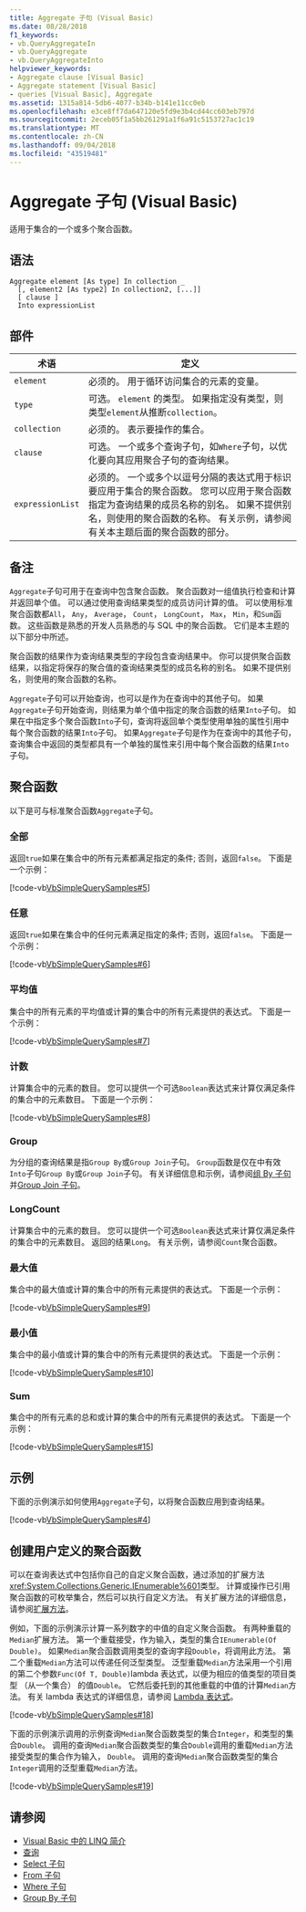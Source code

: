 ```yaml
---
title: Aggregate 子句 (Visual Basic)
ms.date: 08/28/2018
f1_keywords:
- vb.QueryAggregateIn
- vb.QueryAggregate
- vb.QueryAggregateInto
helpviewer_keywords:
- Aggregate clause [Visual Basic]
- Aggregate statement [Visual Basic]
- queries [Visual Basic], Aggregate
ms.assetid: 1315a814-5db6-4077-b34b-b141e11cc0eb
ms.openlocfilehash: e3ce8ff7da647120e5fd9e3b4cd44cc603eb797d
ms.sourcegitcommit: 2eceb05f1a5bb261291a1f6a91c5153727ac1c19
ms.translationtype: MT
ms.contentlocale: zh-CN
ms.lasthandoff: 09/04/2018
ms.locfileid: "43519481"
---
```

# <a name="aggregate-clause-visual-basic"></a>Aggregate 子句 (Visual Basic)
适用于集合的一个或多个聚合函数。  
  
## <a name="syntax"></a>语法  
  
```  
Aggregate element [As type] In collection _  
  [, element2 [As type2] In collection2, [...]]  
  [ clause ]  
  Into expressionList  
```  
  
## <a name="parts"></a>部件  
  
|术语|定义|  
|---|---|  
|`element`|必须的。 用于循环访问集合的元素的变量。|  
|`type`|可选。 `element` 的类型。 如果指定没有类型，则类型`element`从推断`collection`。|  
|`collection`|必须的。 表示要操作的集合。|  
|`clause`|可选。 一个或多个查询子句，如`Where`子句，以优化要向其应用聚合子句的查询结果。|  
|`expressionList`|必须的。 一个或多个以逗号分隔的表达式用于标识要应用于集合的聚合函数。 您可以应用于聚合函数指定为查询结果的成员名称的别名。 如果不提供别名，则使用的聚合函数的名称。 有关示例，请参阅有关本主题后面的聚合函数的部分。|  
  
## <a name="remarks"></a>备注  
 `Aggregate`子句可用于在查询中包含聚合函数。 聚合函数对一组值执行检查和计算并返回单个值。 可以通过使用查询结果类型的成员访问计算的值。 可以使用标准聚合函数都`All`， `Any`， `Average`， `Count`， `LongCount`， `Max`， `Min`，和`Sum`函数。 这些函数是熟悉的开发人员熟悉的与 SQL 中的聚合函数。 它们是本主题的以下部分中所述。  
  
 聚合函数的结果作为查询结果类型的字段包含查询结果中。 你可以提供聚合函数结果，以指定将保存的聚合值的查询结果类型的成员名称的别名。 如果不提供别名，则使用的聚合函数的名称。  
  
 `Aggregate`子句可以开始查询，也可以是作为在查询中的其他子句。 如果`Aggregate`子句开始查询，则结果为单个值中指定的聚合函数的结果`Into`子句。 如果在中指定多个聚合函数`Into`子句，查询将返回单个类型使用单独的属性引用中每个聚合函数的结果`Into`子句。 如果`Aggregate`子句是作为在查询中的其他子句，查询集合中返回的类型都具有一个单独的属性来引用中每个聚合函数的结果`Into`子句。  
  
## <a name="aggregate-functions"></a>聚合函数

以下是可与标准聚合函数`Aggregate`子句。  
  
### <a name="all"></a>全部

返回`true`如果在集合中的所有元素都满足指定的条件; 否则，返回`false`。 下面是一个示例：

[!code-vb[VbSimpleQuerySamples#5](../../../visual-basic/language-reference/queries/codesnippet/VisualBasic/aggregate-clause_1.vb)]

### <a name="any"></a>任意

返回`true`如果在集合中的任何元素满足指定的条件; 否则，返回`false`。 下面是一个示例：

[!code-vb[VbSimpleQuerySamples#6](../../../visual-basic/language-reference/queries/codesnippet/VisualBasic/aggregate-clause_2.vb)]

### <a name="average"></a>平均值

集合中的所有元素的平均值或计算的集合中的所有元素提供的表达式。 下面是一个示例：

[!code-vb[VbSimpleQuerySamples#7](../../../visual-basic/language-reference/queries/codesnippet/VisualBasic/aggregate-clause_3.vb)]

### <a name="count"></a>计数

计算集合中的元素的数目。 您可以提供一个可选`Boolean`表达式来计算仅满足条件的集合中的元素数目。 下面是一个示例：

[!code-vb[VbSimpleQuerySamples#8](../../../visual-basic/language-reference/queries/codesnippet/VisualBasic/aggregate-clause_4.vb)]

### <a name="group"></a>Group

为分组的查询结果是指`Group By`或`Group Join`子句。 `Group`函数是仅在中有效`Into`子句`Group By`或`Group Join`子句。 有关详细信息和示例，请参阅[组 By 子句](../../../visual-basic/language-reference/queries/group-by-clause.md)并[Group Join 子句](../../../visual-basic/language-reference/queries/group-join-clause.md)。

### <a name="longcount"></a>LongCount

计算集合中的元素的数目。 您可以提供一个可选`Boolean`表达式来计算仅满足条件的集合中的元素数目。 返回的结果`Long`。 有关示例，请参阅`Count`聚合函数。

### <a name="max"></a>最大值

集合中的最大值或计算的集合中的所有元素提供的表达式。 下面是一个示例：

[!code-vb[VbSimpleQuerySamples#9](../../../visual-basic/language-reference/queries/codesnippet/VisualBasic/aggregate-clause_5.vb)]

### <a name="min"></a>最小值

集合中的最小值或计算的集合中的所有元素提供的表达式。 下面是一个示例：

[!code-vb[VbSimpleQuerySamples#10](../../../visual-basic/language-reference/queries/codesnippet/VisualBasic/aggregate-clause_6.vb)]

### <a name="sum"></a>Sum

集合中的所有元素的总和或计算的集合中的所有元素提供的表达式。 下面是一个示例：

[!code-vb[VbSimpleQuerySamples#15](../../../visual-basic/language-reference/queries/codesnippet/VisualBasic/aggregate-clause_7.vb)]

## <a name="example"></a>示例  

下面的示例演示如何使用`Aggregate`子句，以将聚合函数应用到查询结果。  
  
 [!code-vb[VbSimpleQuerySamples#4](../../../visual-basic/language-reference/queries/codesnippet/VisualBasic/aggregate-clause_8.vb)]  
  
## <a name="creating-user-defined-aggregate-functions"></a>创建用户定义的聚合函数

 可以在查询表达式中包括你自己的自定义聚合函数，通过添加的扩展方法<xref:System.Collections.Generic.IEnumerable%601>类型。 计算或操作已引用聚合函数的可枚举集合，然后可以执行自定义方法。 有关扩展方法的详细信息，请参阅[扩展方法](../../../visual-basic/programming-guide/language-features/procedures/extension-methods.md)。  
  
 例如，下面的示例演示计算一系列数字的中值的自定义聚合函数。 有两种重载的`Median`扩展方法。 第一个重载接受，作为输入，类型的集合`IEnumerable(Of Double)`。 如果`Median`聚合函数调用类型的查询字段`Double`，将调用此方法。 第二个重载`Median`方法可以传递任何泛型类型。 泛型重载`Median`方法采用一个引用的第二个参数`Func(Of T, Double)`lambda 表达式，以便为相应的值类型的项目类型 （从一个集合） 的值`Double`。 它然后委托到的其他重载的中值的计算`Median`方法。 有关 lambda 表达式的详细信息，请参阅 [Lambda 表达式](../../../visual-basic/programming-guide/language-features/procedures/lambda-expressions.md)。  
  
 [!code-vb[VbSimpleQuerySamples#18](../../../visual-basic/language-reference/queries/codesnippet/VisualBasic/aggregate-clause_9.vb)]  
  
 下面的示例演示调用的示例查询`Median`聚合函数类型的集合`Integer`，和类型的集合`Double`。 调用的查询`Median`聚合函数类型的集合`Double`调用的重载`Median`方法接受类型的集合作为输入， `Double`。 调用的查询`Median`聚合函数类型的集合`Integer`调用的泛型重载`Median`方法。  
  
 [!code-vb[VbSimpleQuerySamples#19](../../../visual-basic/language-reference/queries/codesnippet/VisualBasic/aggregate-clause_10.vb)]  
  
## <a name="see-also"></a>请参阅

- [Visual Basic 中的 LINQ 简介](../../../visual-basic/programming-guide/language-features/linq/introduction-to-linq.md)  
- [查询](../../../visual-basic/language-reference/queries/index.md)  
- [Select 子句](../../../visual-basic/language-reference/queries/select-clause.md)  
- [From 子句](../../../visual-basic/language-reference/queries/from-clause.md)  
- [Where 子句](../../../visual-basic/language-reference/queries/where-clause.md)  
- [Group By 子句](../../../visual-basic/language-reference/queries/group-by-clause.md)
